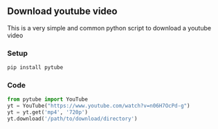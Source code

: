 ## Download youtube video
This is a very simple and common python script to download a youtube video

### Setup
```bash
pip install pytube
```

### Code
```py
from pytube import YouTube
yt = YouTube("https://www.youtube.com/watch?v=n06H7OcPd-g")
yt = yt.get('mp4', '720p')
yt.download('/path/to/download/directory')
```
